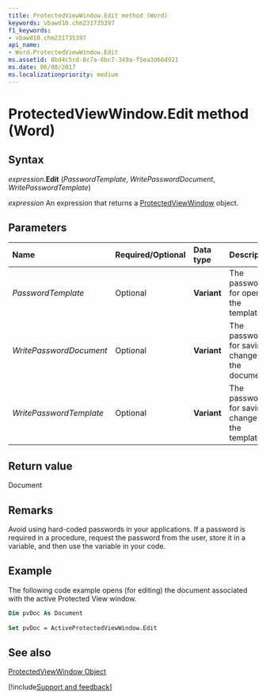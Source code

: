 ```yaml
---
title: ProtectedViewWindow.Edit method (Word)
keywords: vbawd10.chm231735397
f1_keywords:
- vbawd10.chm231735397
api_name:
- Word.ProtectedViewWindow.Edit
ms.assetid: 8bd4c5cd-8c7a-6bc7-349a-f5ea3d66d921
ms.date: 06/08/2017
ms.localizationpriority: medium
---
```



# ProtectedViewWindow.Edit method (Word)




## Syntax

_expression_.**Edit** (_PasswordTemplate_, _WritePasswordDocument_, _WritePasswordTemplate_)

_expression_ An expression that returns a [ProtectedViewWindow](./Word.ProtectedViewWindow.md) object.


## Parameters

|Name|Required/Optional|Data type|Description|
|:-----|:-----|:-----|:-----|
| _PasswordTemplate_|Optional| **Variant**|The password for opening the template.|
| _WritePasswordDocument_|Optional| **Variant**|The password for saving changes to the document.|
| _WritePasswordTemplate_|Optional| **Variant**|The password for saving changes to the template.|

## Return value

Document


## Remarks

Avoid using hard-coded passwords in your applications. If a password is required in a procedure, request the password from the user, store it in a variable, and then use the variable in your code.


## Example

The following code example opens (for editing) the document associated with the active Protected View window.


```vb
Dim pvDoc As Document 
 
Set pvDoc = ActiveProtectedViewWindow.Edit
```


## See also


[ProtectedViewWindow Object](Word.ProtectedViewWindow.md)

[!include[Support and feedback](~/includes/feedback-boilerplate.md)]